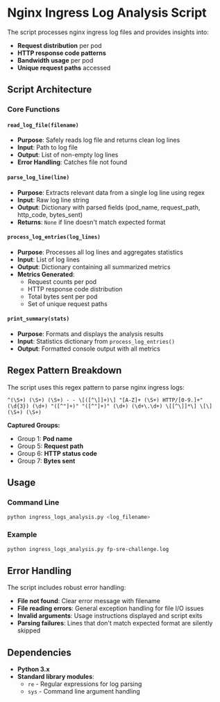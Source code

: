 # Nginx Ingress Log Analysis Script

The script processes nginx ingress log files and provides insights into:
- **Request distribution** per pod
- **HTTP response code patterns** 
- **Bandwidth usage** per pod
- **Unique request paths** accessed

## Script Architecture

### Core Functions

#### `read_log_file(filename)`
- **Purpose**: Safely reads log file and returns clean log lines
- **Input**: Path to log file
- **Output**: List of non-empty log lines
- **Error Handling**: Catches file not found

#### `parse_log_line(line)`
- **Purpose**: Extracts relevant data from a single log line using regex
- **Input**: Raw log line string
- **Output**: Dictionary with parsed fields (pod_name, request_path, http_code, bytes_sent)
- **Returns**: `None` if line doesn't match expected format

#### `process_log_entries(log_lines)`
- **Purpose**: Processes all log lines and aggregates statistics
- **Input**: List of log lines
- **Output**: Dictionary containing all summarized metrics
- **Metrics Generated**:
  - Request counts per pod
  - HTTP response code distribution
  - Total bytes sent per pod
  - Set of unique request paths

#### `print_summary(stats)`
- **Purpose**: Formats and displays the analysis results
- **Input**: Statistics dictionary from `process_log_entries()`
- **Output**: Formatted console output with all metrics

## Regex Pattern Breakdown

The script uses this regex pattern to parse nginx ingress logs:
```regex
^(\S+) (\S+) (\S+) - - \[([^\]]+)\] "[A-Z]+ (\S+) HTTP/[0-9.]+" (\d{3}) (\d+) "([^"]+)" "([^"]+)" (\d+) (\d+\.\d+) \[[^\]]*\] \[\] (\S+) (\S+)
```

**Captured Groups:**
- Group 1: **Pod name** 
- Group 5: **Request path** 
- Group 6: **HTTP status code** 
- Group 7: **Bytes sent**

## Usage

### Command Line
```bash
python ingress_logs_analysis.py <log_filename>
```

### Example
```bash
python ingress_logs_analysis.py fp-sre-challenge.log
```

## Error Handling

The script includes robust error handling:
- **File not found**: Clear error message with filename
- **File reading errors**: General exception handling for file I/O issues
- **Invalid arguments**: Usage instructions displayed and script exits
- **Parsing failures**: Lines that don't match expected format are silently skipped

## Dependencies

- **Python 3.x**
- **Standard library modules**:
  - `re` - Regular expressions for log parsing
  - `sys` - Command line argument handling

